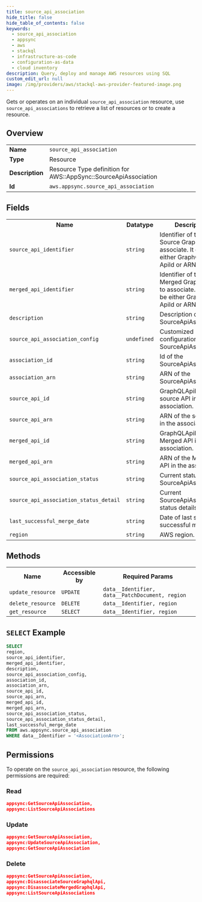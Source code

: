 ```yaml
---
title: source_api_association
hide_title: false
hide_table_of_contents: false
keywords:
  - source_api_association
  - appsync
  - aws
  - stackql
  - infrastructure-as-code
  - configuration-as-data
  - cloud inventory
description: Query, deploy and manage AWS resources using SQL
custom_edit_url: null
image: /img/providers/aws/stackql-aws-provider-featured-image.png
---
```

Gets or operates on an individual <code>source_api_association</code> resource, use <code>source_api_associations</code> to retrieve a list of resources or to create a resource.

## Overview
<table><tbody>
<tr><td><b>Name</b></td><td><code>source_api_association</code></td></tr>
<tr><td><b>Type</b></td><td>Resource</td></tr>
<tr><td><b>Description</b></td><td>Resource Type definition for AWS::AppSync::SourceApiAssociation</td></tr>
<tr><td><b>Id</b></td><td><code>aws.appsync.source_api_association</code></td></tr>
</tbody></table>

## Fields
<table><tbody>
<tr><th>Name</th><th>Datatype</th><th>Description</th></tr>
<tr><td><code>source_api_identifier</code></td><td><code>string</code></td><td>Identifier of the Source GraphQLApi to associate. It could be either GraphQLApi ApiId or ARN</td></tr>
<tr><td><code>merged_api_identifier</code></td><td><code>string</code></td><td>Identifier of the Merged GraphQLApi to associate. It could be either GraphQLApi ApiId or ARN</td></tr>
<tr><td><code>description</code></td><td><code>string</code></td><td>Description of the SourceApiAssociation.</td></tr>
<tr><td><code>source_api_association_config</code></td><td><code>undefined</code></td><td>Customized configuration for SourceApiAssociation.</td></tr>
<tr><td><code>association_id</code></td><td><code>string</code></td><td>Id of the SourceApiAssociation.</td></tr>
<tr><td><code>association_arn</code></td><td><code>string</code></td><td>ARN of the SourceApiAssociation.</td></tr>
<tr><td><code>source_api_id</code></td><td><code>string</code></td><td>GraphQLApiId of the source API in the association.</td></tr>
<tr><td><code>source_api_arn</code></td><td><code>string</code></td><td>ARN of the source API in the association.</td></tr>
<tr><td><code>merged_api_id</code></td><td><code>string</code></td><td>GraphQLApiId of the Merged API in the association.</td></tr>
<tr><td><code>merged_api_arn</code></td><td><code>string</code></td><td>ARN of the Merged API in the association.</td></tr>
<tr><td><code>source_api_association_status</code></td><td><code>string</code></td><td>Current status of SourceApiAssociation.</td></tr>
<tr><td><code>source_api_association_status_detail</code></td><td><code>string</code></td><td>Current SourceApiAssociation status details.</td></tr>
<tr><td><code>last_successful_merge_date</code></td><td><code>string</code></td><td>Date of last schema successful merge.</td></tr>
<tr><td><code>region</code></td><td><code>string</code></td><td>AWS region.</td></tr>

</tbody></table>

## Methods

<table><tbody>
  <tr>
    <th>Name</th>
    <th>Accessible by</th>
    <th>Required Params</th>
  </tr>
  <tr>
    <td><code>update_resource</code></td>
    <td><code>UPDATE</code></td>
    <td><code>data__Identifier, data__PatchDocument, region</code></td>
  </tr>
  <tr>
    <td><code>delete_resource</code></td>
    <td><code>DELETE</code></td>
    <td><code>data__Identifier, region</code></td>
  </tr>
  <tr>
    <td><code>get_resource</code></td>
    <td><code>SELECT</code></td>
    <td><code>data__Identifier, region</code></td>
  </tr>
</tbody></table>

## `SELECT` Example
```sql
SELECT
region,
source_api_identifier,
merged_api_identifier,
description,
source_api_association_config,
association_id,
association_arn,
source_api_id,
source_api_arn,
merged_api_id,
merged_api_arn,
source_api_association_status,
source_api_association_status_detail,
last_successful_merge_date
FROM aws.appsync.source_api_association
WHERE data__Identifier = '<AssociationArn>';
```

## Permissions

To operate on the <code>source_api_association</code> resource, the following permissions are required:

### Read
```json
appsync:GetSourceApiAssociation,
appsync:ListSourceApiAssociations
```

### Update
```json
appsync:GetSourceApiAssociation,
appsync:UpdateSourceApiAssociation,
appsync:GetSourceApiAssociation
```

### Delete
```json
appsync:GetSourceApiAssociation,
appsync:DisassociateSourceGraphqlApi,
appsync:DisassociateMergedGraphqlApi,
appsync:ListSourceApiAssociations
```

